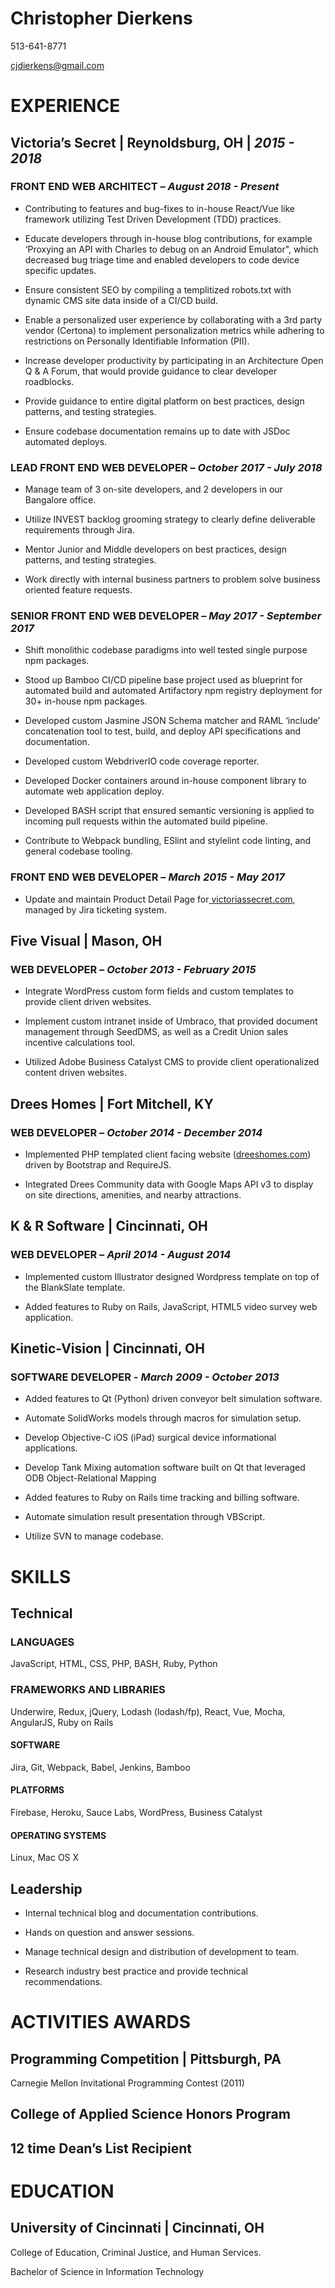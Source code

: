 # Christopher Dierkens
513-641-8771

<cjdierkens@gmail.com>

# EXPERIENCE

## Victoria’s Secret | Reynoldsburg, OH | *2015 - 2018*

### FRONT END WEB ARCHITECT – *August 2018 - Present*

* Contributing to features and bug-fixes to in-house React/Vue like framework utilizing Test Driven Development (TDD) practices.

* Educate developers through  in-house blog contributions, for example ‘Proxying an API with Charles to debug on an Android Emulator", which decreased bug triage time and enabled developers to code device specific updates.

* Ensure consistent SEO by compiling a templitized robots.txt with dynamic CMS site data inside of a CI/CD build. 

* Enable a personalized user experience by collaborating with a 3rd party vendor (Certona) to implement personalization metrics while adhering to restrictions on Personally Identifiable Information (PII).

* Increase developer productivity by participating in an Architecture Open Q & A Forum, that would provide guidance to clear developer roadblocks. 

* Provide guidance to entire digital platform on best practices, design patterns, and testing strategies.

* Ensure codebase documentation remains up to date with JSDoc automated deploys.

### LEAD FRONT END WEB DEVELOPER – *October 2017 - July 2018*

* Manage team of 3 on-site developers, and 2 developers in our Bangalore office.

* Utilize INVEST backlog grooming strategy to clearly define deliverable requirements through Jira.

* Mentor Junior and Middle developers on best practices, design patterns, and testing strategies.

* Work directly with internal business partners to problem solve business oriented feature requests.

### SENIOR FRONT END WEB DEVELOPER – *May  2017 - September 2017*

* Shift monolithic codebase paradigms into well tested single purpose npm packages.

* Stood up Bamboo CI/CD pipeline base project used as blueprint for automated build and automated Artifactory npm registry deployment for 30+ in-house npm packages. 

* Developed custom Jasmine JSON Schema matcher and RAML ‘include’ concatenation tool to test, build, and deploy API specifications and documentation.

* Developed custom WebdriverIO code coverage reporter.

* Developed Docker containers around in-house component library to automate web application deploy.

* Developed BASH script that ensured semantic versioning is applied to incoming pull requests within the automated build pipeline.

* Contribute to Webpack bundling, ESlint and stylelint code linting, and general codebase tooling.

### FRONT END WEB DEVELOPER – *March  2015 - May 2017*

* Update and maintain Product Detail Page for[ victoriassecret.com](http://victoriassecret.com), managed by Jira ticketing system.

## Five Visual | Mason, OH

### WEB DEVELOPER – *October 2013 - February 2015*

* Integrate WordPress custom form fields and custom templates to provide client driven websites. 

* Implement custom intranet inside of Umbraco, that provided document management through SeedDMS, as well as a Credit Union sales incentive calculations tool.

* Utilized Adobe Business Catalyst CMS to provide client operationalized content driven websites.

## Drees Homes | Fort Mitchell, KY

### WEB DEVELOPER – *October 2014 - December 2014*

* Implemented PHP templated client facing website ([dreeshomes.com](http://dreeshomes.com)) driven by Bootstrap and RequireJS.

* Integrated Drees Community data with Google Maps API v3 to display on site directions, amenities, and nearby attractions.

## K & R Software | Cincinnati, OH

### WEB DEVELOPER – *April 2014 - August 2014*

* Implemented custom Illustrator designed Wordpress template on top of the BlankSlate template.

* Added features to Ruby on Rails, JavaScript, HTML5 video survey web application.

## Kinetic-Vision | Cincinnati, OH

### SOFTWARE DEVELOPER - *March 2009 - October 2013*

* Added features to Qt (Python) driven conveyor belt simulation software.

* Automate SolidWorks models through macros for simulation setup.

* Develop Objective-C iOS (iPad) surgical device informational applications.

* Develop Tank Mixing automation software built on Qt that leveraged ODB Object-Relational Mapping

* Added features to Ruby on Rails time tracking and billing software.

* Automate simulation result presentation through VBScript.

* Utilize SVN to manage codebase.

# SKILLS

## Technical

### LANGUAGES
JavaScript, HTML, CSS, PHP, BASH, Ruby, Python

### FRAMEWORKS AND LIBRARIES
Underwire, Redux, jQuery, Lodash (lodash/fp), React, Vue, Mocha, AngularJS, Ruby on Rails

#### SOFTWARE
Jira, Git, Webpack, Babel, Jenkins, Bamboo

#### PLATFORMS
Firebase, Heroku, Sauce Labs, WordPress, Business Catalyst

#### OPERATING SYSTEMS
Linux, Mac OS X

## Leadership

* Internal technical blog and documentation contributions.

* Hands on question and answer sessions.

* Manage technical design and distribution of development to team.

* Research industry best practice and provide technical recommendations.

# ACTIVITIES AWARDS

## Programming Competition | Pittsburgh, PA
Carnegie Mellon Invitational Programming Contest (2011)

## College of Applied Science Honors Program

## 12 time Dean’s List Recipient

# EDUCATION

## University of Cincinnati | Cincinnati, OH

College of Education, Criminal Justice, and Human Services.

Bachelor of Science in Information Technology
